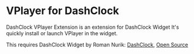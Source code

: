 VPlayer for DashClock
===========================

DashClock VPlayer Extension is an extension for DashClock Widget It's quickly install or launch VPlayer in the widget.

This requires DashClock Widget by Roman Nurik: [DashClock][1], [Open Source][2]

[1]: https://play.google.com/store/apps/details?id=net.nurik.roman.dashclock
[2]: https://code.google.com/p/dashclock/
